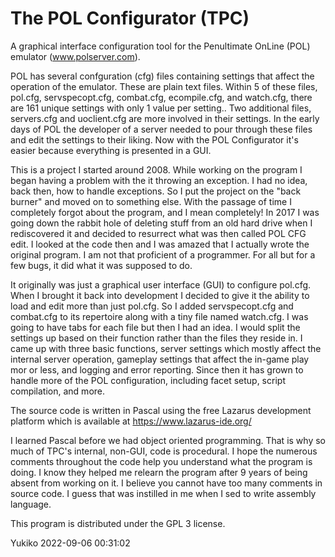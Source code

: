# The POL Configurator (TPC)

A graphical interface configuration tool for the Penultimate OnLine (POL) emulator (www.polserver.com).

POL has several confguration (cfg) files containing settings that affect the operation of the emulator. These are plain text files. Within 5 of these files, pol.cfg, servspecopt.cfg, combat.cfg, ecompile.cfg, and watch.cfg, there are 161 unique settings with only 1 value per setting.. Two additional files, servers.cfg and uoclient.cfg are more involved in their settings. In the early days of POL the developer of a server needed to pour through these files and edit the settings to their liking. Now with the POL Configurator it's easier because everything is presented in a GUI.

This is a project I started around 2008. While working on the program I began having a problem with the it throwing an exception. I had no idea, back then, how to handle exceptions. So I put the project on the "back burner" and moved on to something else. With the passage of time I completely forgot about the program, and I mean completely! In 2017 I was going down the rabbit hole of deleting stuff from an old hard drive when I rediscovered it and decided to resurrect what was then called POL CFG edit. I looked at the code then and I was amazed that I actually wrote the original program. I am not that proficient of a programmer. For all but for a few bugs, it did what it was supposed to do.

It originally was just a graphical user interface (GUI) to configure pol.cfg. When I brought it back into development I decided to give it the ability to load and edit more than just pol.cfg. So I added servspecopt.cfg and combat.cfg to its repertoire along with a tiny file named watch.cfg. I was going to have tabs for each file but then I had an idea. I would split the settings up based on their function rather than the files they reside in. I came up with three basic functions, server settings which mostly affect the internal server operation, gameplay settings that affect the in-game play mor or less, and logging and error reporting. Since then it has grown to handle more of the POL configuration, including facet setup, script compilation, and more.

The source code is written in Pascal using the free Lazarus development platform which is available at https://www.lazarus-ide.org/

I learned Pascal before we had object oriented programming. That is why so much of TPC's internal, non-GUI, code is procedural. I hope the numerous comments throughout the code help you understand what the program is doing. I know they helped me relearn the program after 9 years of being absent from working on it. I believe you cannot have too many comments in source code. I guess that was instilled in me when I sed to write assembly language.

This program is distributed under the GPL 3 license.

Yukiko
2022-09-06 00:31:02